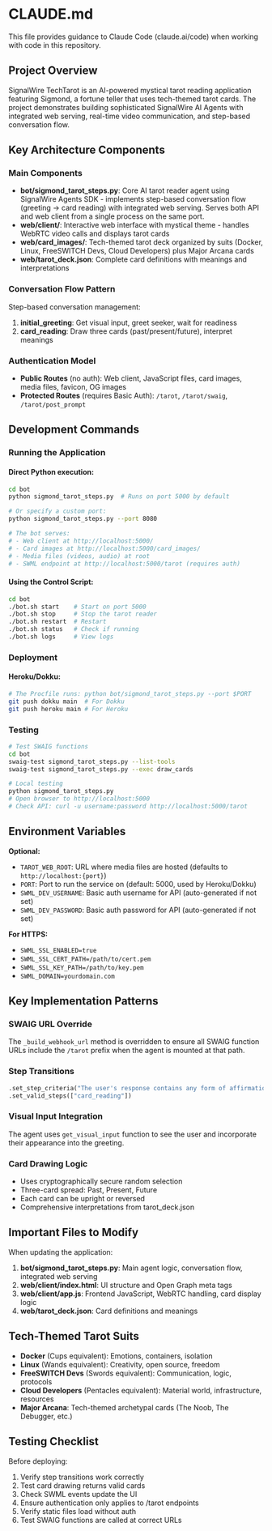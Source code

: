# CLAUDE.md

This file provides guidance to Claude Code (claude.ai/code) when working with code in this repository.

## Project Overview

SignalWire TechTarot is an AI-powered mystical tarot reading application featuring Sigmond, a fortune teller that uses tech-themed tarot cards. The project demonstrates building sophisticated SignalWire AI Agents with integrated web serving, real-time video communication, and step-based conversation flow.

## Key Architecture Components

### Main Components
- **bot/sigmond_tarot_steps.py**: Core AI tarot reader agent using SignalWire Agents SDK - implements step-based conversation flow (greeting → card reading) with integrated web serving. Serves both API and web client from a single process on the same port.
- **web/client/**: Interactive web interface with mystical theme - handles WebRTC video calls and displays tarot cards
- **web/card_images/**: Tech-themed tarot deck organized by suits (Docker, Linux, FreeSWITCH Devs, Cloud Developers) plus Major Arcana cards
- **web/tarot_deck.json**: Complete card definitions with meanings and interpretations

### Conversation Flow Pattern
Step-based conversation management:
1. **initial_greeting**: Get visual input, greet seeker, wait for readiness
2. **card_reading**: Draw three cards (past/present/future), interpret meanings

### Authentication Model
- **Public Routes** (no auth): Web client, JavaScript files, card images, media files, favicon, OG images
- **Protected Routes** (requires Basic Auth): `/tarot`, `/tarot/swaig`, `/tarot/post_prompt`

## Development Commands

### Running the Application

#### Direct Python execution:
```bash
cd bot
python sigmond_tarot_steps.py  # Runs on port 5000 by default

# Or specify a custom port:
python sigmond_tarot_steps.py --port 8080

# The bot serves:
# - Web client at http://localhost:5000/
# - Card images at http://localhost:5000/card_images/
# - Media files (videos, audio) at root
# - SWML endpoint at http://localhost:5000/tarot (requires auth)
```

#### Using the Control Script:
```bash
cd bot
./bot.sh start    # Start on port 5000
./bot.sh stop     # Stop the tarot reader
./bot.sh restart  # Restart
./bot.sh status   # Check if running
./bot.sh logs     # View logs
```

### Deployment

#### Heroku/Dokku:
```bash
# The Procfile runs: python bot/sigmond_tarot_steps.py --port $PORT
git push dokku main  # For Dokku
git push heroku main # For Heroku
```

### Testing
```bash
# Test SWAIG functions
cd bot
swaig-test sigmond_tarot_steps.py --list-tools
swaig-test sigmond_tarot_steps.py --exec draw_cards

# Local testing
python sigmond_tarot_steps.py
# Open browser to http://localhost:5000
# Check API: curl -u username:password http://localhost:5000/tarot
```

## Environment Variables

**Optional:**
- `TAROT_WEB_ROOT`: URL where media files are hosted (defaults to `http://localhost:{port}`)
- `PORT`: Port to run the service on (default: 5000, used by Heroku/Dokku)
- `SWML_DEV_USERNAME`: Basic auth username for API (auto-generated if not set)
- `SWML_DEV_PASSWORD`: Basic auth password for API (auto-generated if not set)

**For HTTPS:**
- `SWML_SSL_ENABLED=true`
- `SWML_SSL_CERT_PATH=/path/to/cert.pem`
- `SWML_SSL_KEY_PATH=/path/to/key.pem`
- `SWML_DOMAIN=yourdomain.com`

## Key Implementation Patterns

### SWAIG URL Override
The `_build_webhook_url` method is overridden to ensure all SWAIG function URLs include the `/tarot` prefix when the agent is mounted at that path.

### Step Transitions
```python
.set_step_criteria("The user's response contains any form of affirmation")
.set_valid_steps(["card_reading"])
```

### Visual Input Integration
The agent uses `get_visual_input` function to see the user and incorporate their appearance into the greeting.

### Card Drawing Logic
- Uses cryptographically secure random selection
- Three-card spread: Past, Present, Future
- Each card can be upright or reversed
- Comprehensive interpretations from tarot_deck.json

## Important Files to Modify

When updating the application:
1. **bot/sigmond_tarot_steps.py**: Main agent logic, conversation flow, integrated web serving
2. **web/client/index.html**: UI structure and Open Graph meta tags
3. **web/client/app.js**: Frontend JavaScript, WebRTC handling, card display logic
4. **web/tarot_deck.json**: Card definitions and meanings

## Tech-Themed Tarot Suits

- **Docker** (Cups equivalent): Emotions, containers, isolation
- **Linux** (Wands equivalent): Creativity, open source, freedom
- **FreeSWITCH Devs** (Swords equivalent): Communication, logic, protocols
- **Cloud Developers** (Pentacles equivalent): Material world, infrastructure, resources
- **Major Arcana**: Tech-themed archetypal cards (The Noob, The Debugger, etc.)

## Testing Checklist

Before deploying:
1. Verify step transitions work correctly
2. Test card drawing returns valid cards
3. Check SWML events update the UI
4. Ensure authentication only applies to /tarot endpoints
5. Verify static files load without auth
6. Test SWAIG functions are called at correct URLs